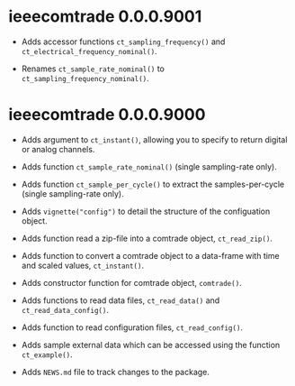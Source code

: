 # ieeecomtrade 0.0.0.9001

* Adds accessor functions `ct_sampling_frequency()` and `ct_electrical_frequency_nominal()`.

* Renames `ct_sample_rate_nominal()` to `ct_sampling_frequency_nominal()`.

# ieeecomtrade 0.0.0.9000

* Adds argument to `ct_instant()`, allowing you to specify to return digital or analog channels.

* Adds function `ct_sample_rate_nominal()` (single sampling-rate only).

* Adds function `ct_sample_per_cycle()` to extract the samples-per-cycle (single sampling-rate only).

* Adds `vignette("config")` to detail the structure of the configuation object.

* Adds function read a zip-file into a comtrade object, `ct_read_zip()`.

* Adds function to convert a comtrade object to a data-frame with time and scaled values, `ct_instant()`. 

* Adds constructor function for comtrade object, `comtrade()`.

* Adds functions to read data files, `ct_read_data()` and `ct_read_data_config()`. 

* Adds function to read configuration files, `ct_read_config()`.

* Adds sample external data which can be accessed using the function `ct_example()`.

* Adds `NEWS.md` file to track changes to the package.



